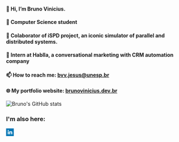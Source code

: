 #### 👋 Hi, I’m Bruno Vinicius.
#### 👀 Computer Science student
#### 🌱 Colaborator of iSPD project, an iconic simulator of parallel and distributed systems.
#### 💬 Intern at Hablla, a conversational marketing with CRM automation company
#### 📫 How to reach me: bvv.jesus@unesp.br
#### 🌐 My portfolio website: [brunovinicius.dev.br](https://brunovinicius.dev.br/)

![Bruno's GitHub stats](https://github-readme-stats.vercel.app/api?username=Brunovncs&show_icons=true&theme=react&show_icons=true&show_icons=true)

<!---
Brunovncs/Brunovncs is a ✨ special ✨ repository because its `README.md` (this file) appears on your GitHub profile.
You can click the Preview link to take a look at your changes.
--->

### I'm also here:

<a href="https://www.linkedin.com/in/brunoviniciusrp/">
  <img align="left" alt="Linkdin" width="21px" src="https://raw.githubusercontent.com/edent/SuperTinyIcons/099dc12b59179d07d534069bc8551718f786d91a/images/svg/linkedin.svg" />
</a>

<p align="center">
</p>
